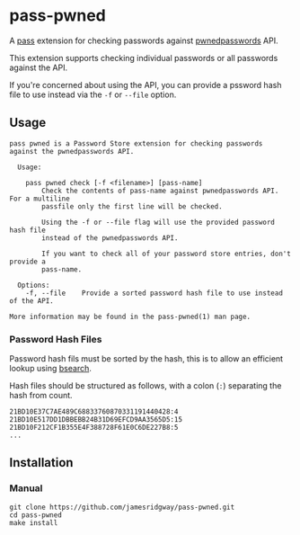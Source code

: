 # pass-pwned
A [pass](https://www.passwordstore.org/) extension for checking passwords against [pwnedpasswords](https://www.troyhunt.com/ive-just-launched-pwned-passwords-version-2/) API.

This extension supports checking individual passwords or all passwords against the API.

If you're concerned about using the API, you can provide a pssword hash file to use instead via the `-f` or `--file` option.


## Usage
```
pass pwned is a Password Store extension for checking passwords against the pwnedpasswords API.

  Usage:

    pass pwned check [-f <filename>] [pass-name]
        Check the contents of pass-name against pwnedpasswords API. For a multiline
        passfile only the first line will be checked.

        Using the -f or --file flag will use the provided password hash file
        instead of the pwnedpasswords API.

        If you want to check all of your password store entries, don't provide a
        pass-name.

  Options:
    -f, --file    Provide a sorted password hash file to use instead of the API.

More information may be found in the pass-pwned(1) man page.
```

### Password Hash Files
Password hash fils must be sorted by the hash, this is to allow an efficient lookup using [bsearch](??).

Hash files should be structured as follows, with a colon (`:`) separating the hash from count.
```
21BD10E37C7AE489C68833760870331191440428:4
21BD10E517DD1DBBEBB24B31D69EFCD9AA3565D5:15
21BD10F212CF1B355E4F388728F61E0C6DE227B8:5
...
```

## Installation

### Manual
```
git clone https://github.com/jamesridgway/pass-pwned.git
cd pass-pwned
make install
```
